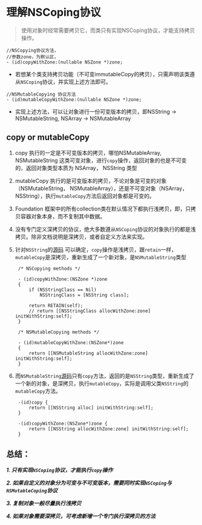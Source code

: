 # 理解NSCoping协议
> 	使用对象时经常需要拷贝它，而类只有实现NSCoping协议，才能支持拷贝操作。

```
//NSCopying协议方法，
//参数zone，为默认区，
- (id)copyWithZone:(nullable NSZone *)zone;
```
*  若想某个类支持拷贝功能（不可变immutableCopy的拷贝），只需声明该类遵从`NSCoping`协议，并实现上述方法即可。


```
//NSMutableCopying 协议方法
- (id)mutableCopyWithZone:(nullable NSZone *)zone;
``` 
* 实现上述方法，可以让对象进行一份可变版本的拷贝，即NSString -> NSMutableString, NSArray -> NSMutableArray 

## copy or mutableCopy

1. copy 执行的一定是不可变版本的拷贝，哪怕NSMutableArray, NSMutableString 这类可变对象，进行`copy`操作，返回对象的也是不可变的，返回对象类型本质为 NSArray， NSString 类型

2. mutableCopy 执行的是可变版本的拷贝，不论对象是可变的对象（NSMutableString， NSMutableArray），还是不可变对象（NSArray， NSString），执行`mutableCopy`方法后返回对象都是可变的。 
3. Foundation 框架中的所有collection类在默认情况下都执行浅拷贝，即，只拷贝容器对象本身，而不复制其中数据。
4. 没有专门定义深拷贝的协议，绝大多数遵从`NSCoping`协议的对象执行的都是浅拷贝。除非文档说明是深拷贝，或者自定义方法来实现。
5. 针对`NSString`的[源码](https://searchcode.com/file/12532490/libFoundation/Foundation/NSString.m) 可以确定，`copy`操作是浅拷贝，跟`retain`一样，`mutableCopy`是深拷贝，重新生成了一个新对象，是`NSMutableString`类型

		/* NSCopying methods */

		- (id)copyWithZone:(NSZone *)zone
		{
		    if (NSStringClass == Nil)
		        NSStringClass = [NSString class];
		    
		    return RETAIN(self);
		    // return [[NSStringClass allocWithZone:zone] initWithString:self];
		}
		
		/* NSMutableCopying methods */
		
		- (id)mutableCopyWithZone:(NSZone*)zone
		{
		    return [[NSMutableString allocWithZone:zone] initWithString:self];
		}

6. 而`NSMutableString`[源码](https://searchcode.com/file/68838008/jni%20w:%20itoa%20runtime%20and%20allocator/Foundation/NSMutableString.m)只有`copy`方法，返回的是`NSString`类型，重新生成了一个新的对象，是深拷贝，执行`mutableCopy`，实际是调用父类`NSString`的`mutableCopy`方法。

		-(id)copy {
   			return [[NSString alloc] initWithString:self];
		}

		-(id)copyWithZone:(NSZone*)zone {
		    return [[NSString allocWithZone:zone] initWithString:self];
		}

## 总结：

***1. 只有实现`NSCoping`协议，才能执行`copy`操作***

***2. 如果自定义的对象分为可变与不可变版本，需要同时实现`NSCoping`与`NSMutableCoping`协议***

***3. 复制对象一般尽量执行浅拷贝***

***4. 如果对象需要深拷贝，可考虑新增一个专门执行深拷贝的方法***


